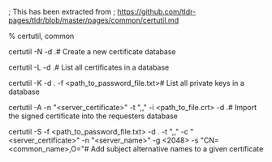 ; This has been extracted from
; https://github.com/tldr-pages/tldr/blob/master/pages/common/certutil.md

% certutil, common

certutil -N -d .# Create a new certificate database

certutil -L -d .# List all certificates in a database

certutil -K -d . -f <path_to_password_file.txt># List all private keys in a database

certutil -A -n "<server_certificate>" -t ",," -i <path_to_file.crt> -d .# Import the signed certificate into the requesters database

certutil -S -f <path_to_password_file.txt> -d . -t ",," -c "<server_certificate>" -n "<server_name>" -g <2048> -s "CN=<common_name>,O=<organization>"# Add subject alternative names to a given certificate

